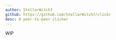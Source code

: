 ```yaml
---
author: StellarWitch7
github: https://github.com/StellarWitch7/clickr
desc: A peer-to-peer clicker
---
```


WIP
